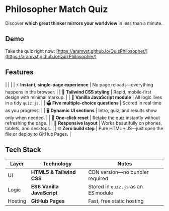 # Philosopher Match Quiz

Discover **which great thinker mirrors your worldview** in less than a minute.

## Demo

Take the quiz right now: [https://aramyst.github.io/QuizPhilosopher/](https://aramyst.github.io/QuizPhilosopher/)

## Features

|                                          |                                                              |
| ⚡ **Instant, single‑page experience**  | No page reloads—everything happens in the browser.           |
| 💨 **Tailwind CSS styling**            | Rapid, mobile‑first design with minimal markup.              |
| 🧩 **Vanilla JavaScript module**       | All logic lives in a tidy `quiz.js`.                         |
| 🗳️ **Five multiple‑choice questions** | Scored in real time as you progress.                         |
| 🖥️ **Dynamic UI sections**            | Intro, quiz, and results show only when needed.              |
| 🔄 **One‑click reset**                 | Retake the quiz instantly without refreshing the page.       |
| 📱 **Responsive layout**               | Works beautifully on phones, tablets, and desktops.          |
| 🌐 **Zero build step**                 | Pure HTML + JS—just open the file or deploy to GitHub Pages. |

## Tech Stack

| Layer   | Technology                 | Notes                               |
| ------- | -------------------------- | ----------------------------------- |
| UI      | **HTML5 & Tailwind CSS**   | CDN version—no bundler required     |
| Logic   | **ES6 Vanilla JavaScript** | Stored in `quiz.js` as an ES module |
| Hosting | **GitHub Pages**           | Fast, free static hosting           |
